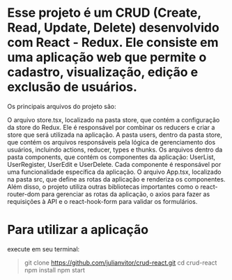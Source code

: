 # Esse projeto é um CRUD (Create, Read, Update, Delete) desenvolvido com React - Redux. Ele consiste em uma aplicação web que permite o cadastro, visualização, edição e exclusão de usuários.

Os principais arquivos do projeto são:

O arquivo store.tsx, localizado na pasta store, que contém a configuração da store do Redux. Ele é responsável por combinar os reducers e criar a store que será utilizada na aplicação.
A pasta users, dentro da pasta store, que contém os arquivos responsáveis pela lógica de gerenciamento dos usuários, incluindo actions, reducer, types e thunks.
Os arquivos dentro da pasta components, que contém os componentes da aplicação: UserList, UserRegister, UserEdit e UserDelete. Cada componente é responsável por uma funcionalidade específica da aplicação.
O arquivo App.tsx, localizado na pasta src, que define as rotas da aplicação e renderiza os componentes.
Além disso, o projeto utiliza outras bibliotecas importantes como o react-router-dom para gerenciar as rotas da aplicação, o axios para fazer as requisições à API e o react-hook-form para validar os formulários.

# Para utilizar a aplicação
execute em seu terminal:
> git clone https://github.com/julianvitor/crud-react.git
> cd crud-react
> npm install
> npm start


